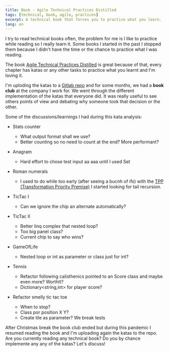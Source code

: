 ```yaml
---
title: Book - Agile Technical Practices Distilled
tags: [technical, book, agile, practices]
excerpt: A technical book that forces you to practice what you learn.
lang: en
---
```


I try to read technical books often, the problem for me is I like to practice while reading so I really learn it. Some books I started in the past I stopped them because I didn't have the time or the chance to practice what I was reading.

The book [Agile Technical Practices Distilled](https://www.amazon.es/Agile-Technical-Practices-Distilled-principles-ebook/dp/B07TWBZX82/ref=sr_1_2?__mk_es_ES=%C3%85M%C3%85%C5%BD%C3%95%C3%91&dchild=1&keywords=agile+practices+distilled&qid=1587904671&sr=8-2) is great because of that, every chapter has katas or any other tasks to practice what you learnt and I'm loving it.

I'm uploding the katas to a [Gitlab repo](https://gitlab.com/agile-practices-distilled) and for some months, we had a **book club** at the company I work for. We went through the different implementation of the katas that everyone did. It was really useful to see others points of view and debating why someone took that decision or the other.

Some of the discussions/learnings I had during this kata analysis:

- Stats counter

  - What output format shall we use?
  - Better counting so no need to count at the end? More performant?

- Anagram

  - Hard effort to chose test input aa aaa until I used Set

- Roman numerals

  - I used to do while too early (after seeing a bucnh of ifs) with the [TPP (Transformation Priority Premise)](https://en.wikipedia.org/wiki/Transformation_Priority_Premise) I started looking for tail recursion.

- TicTac I

  - Can we ignore the chip an alternate automatically?

- TicTac II

  - Better linq complex that nested loop?
  - Too big panel class?
  - Current chip to say who wins?

- GameOfLife

  - Nested loop or int as parameter or class just for int?

- Tennis

  - Refactor following calisthenics pointed to an Score class and maybe even more? WorthIt?
  - Dictionary<string,int> for player score?

- Refactor smelly tic tac toe
  - When to stop?
  - Class por position X Y?
  - Create tile as parameter? We break tests

After Christmas break the book club ended but during this pandemic I resumed reading the book and I'm uploading again the katas to the repo. Are you currently reading any technical book? Do you by chance implemente any any of the katas? Let's discuss!
